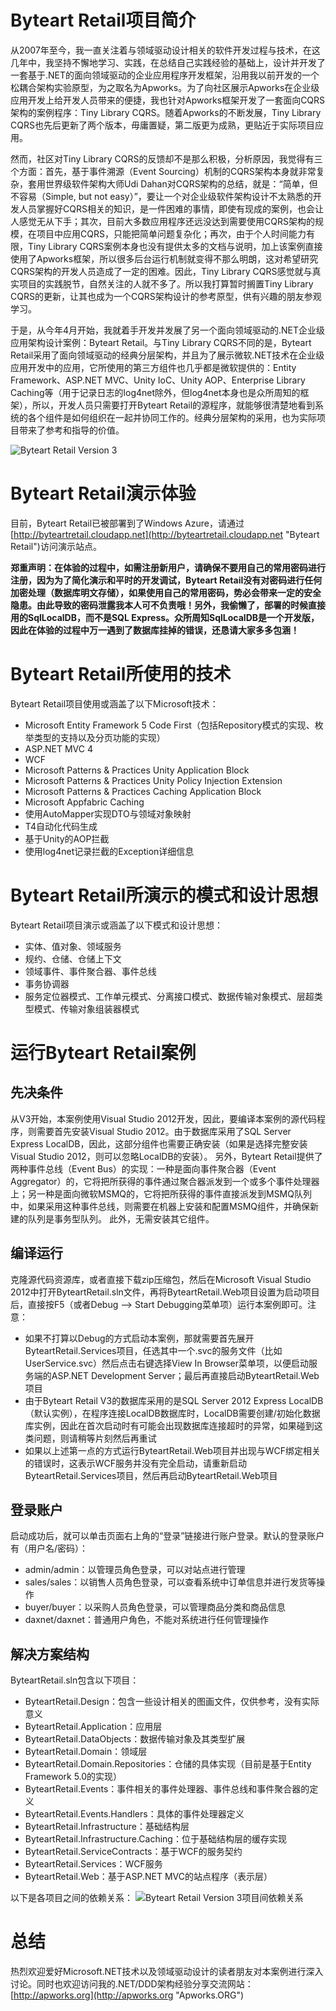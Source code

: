 Byteart Retail项目简介
======================
从2007年至今，我一直关注着与领域驱动设计相关的软件开发过程与技术，在这几年中，我坚持不懈地学习、实践，在总结自己实践经验的基础上，设计并开发了一套基于.NET的面向领域驱动的企业应用程序开发框架，沿用我以前开发的一个松耦合架构实验原型，为之取名为Apworks。为了向社区展示Apworks在企业级应用开发上给开发人员带来的便捷，我也针对Apworks框架开发了一套面向CQRS架构的案例程序：Tiny Library CQRS。随着Apworks的不断发展，Tiny Library CQRS也先后更新了两个版本，毋庸置疑，第二版更为成熟，更贴近于实际项目应用。

然而，社区对Tiny Library CQRS的反馈却不是那么积极，分析原因，我觉得有三个方面：首先，基于事件溯源（Event Sourcing）机制的CQRS架构本身就非常复杂，套用世界级软件架构大师Udi Dahan对CQRS架构的总结，就是：“简单，但不容易（Simple, but not easy）”，要让一个对企业级软件架构设计不太熟悉的开发人员掌握好CQRS相关的知识，是一件困难的事情，即使有现成的案例，也会让人感觉无从下手；其次，目前大多数应用程序还远没达到需要使用CQRS架构的规模，在项目中应用CQRS，只能把简单问题复杂化；再次，由于个人时间能力有限，Tiny Library CQRS案例本身也没有提供太多的文档与说明，加上该案例直接使用了Apworks框架，所以很多后台运行机制就变得不那么明朗，这对希望研究CQRS架构的开发人员造成了一定的困难。因此，Tiny Library CQRS感觉就与真实项目的实践脱节，自然关注的人就不多了。所以我打算暂时搁置Tiny Library CQRS的更新，让其也成为一个CQRS架构设计的参考原型，供有兴趣的朋友参观学习。

于是，从今年4月开始，我就着手开发并发展了另一个面向领域驱动的.NET企业级应用架构设计案例：Byteart Retail。与Tiny Library CQRS不同的是，Byteart Retail采用了面向领域驱动的经典分层架构，并且为了展示微软.NET技术在企业级应用开发中的应用，它所使用的第三方组件也几乎都是微软提供的：Entity Framework、ASP.NET MVC、Unity IoC、Unity AOP、Enterprise Library Caching等（用于记录日志的log4net除外，但log4net本身也是众所周知的框架），所以，开发人员只需要打开Byteart Retail的源程序，就能够很清楚地看到系统的各个组件是如何组织在一起并协同工作的。经典分层架构的采用，也为实际项目带来了参考和指导的价值。

![Byteart Retail Version 3](http://images.cnblogs.com/cnblogs_com/daxnet/201211/201211081523197376.png)

Byteart Retail演示体验
============
目前，Byteart Retail已被部署到了Windows Azure，请通过[http://byteartretail.cloudapp.net](http://byteartretail.cloudapp.net "Byteart Retail")访问演示站点。

**郑重声明：在体验的过程中，如需注册新用户，请确保不要用自己的常用密码进行注册，因为为了简化演示和平时的开发调试，Byteart Retail没有对密码进行任何加密处理（数据库明文存储），如果使用自己的常用密码，势必会带来一定的安全隐患。由此导致的密码泄露我本人可不负责哦！另外，我偷懒了，部署的时候直接用的SqlLocalDB，而不是SQL Express。众所周知SqlLocalDB是一个开发版，因此在体验的过程中万一遇到了数据库挂掉的错误，还恳请大家多多包涵！**


Byteart Retail所使用的技术
==========================
Byteart Retail项目使用或涵盖了以下Microsoft技术：
- Microsoft Entity Framework 5 Code First（包括Repository模式的实现、枚举类型的支持以及分页功能的实现）
- ASP.NET MVC 4
- WCF
- Microsoft Patterns & Practices Unity Application Block
- Microsoft Patterns & Practices Unity Policy Injection Extension
- Microsoft Patterns & Practices Caching Application Block
- Microsoft Appfabric Caching
- 使用AutoMapper实现DTO与领域对象映射
- T4自动化代码生成
- 基于Unity的AOP拦截
- 使用log4net记录拦截的Exception详细信息

Byteart Retail所演示的模式和设计思想
==================================
Byteart Retail项目演示或涵盖了以下模式和设计思想：
- 实体、值对象、领域服务
- 规约、仓储、仓储上下文
- 领域事件、事件聚合器、事件总线
- 事务协调器
- 服务定位器模式、工作单元模式、分离接口模式、数据传输对象模式、层超类型模式、传输对象组装器模式


运行Byteart Retail案例
======================
先决条件
--------
从V3开始，本案例使用Visual Studio 2012开发，因此，要编译本案例的源代码程序，则需要首先安装Visual Studio 2012。由于数据库采用了SQL Server Express LocalDB，因此，这部分组件也需要正确安装（如果是选择完整安装Visual Studio 2012，则可以忽略LocalDB的安装）。
另外，Byteart Retail提供了两种事件总线（Event Bus）的实现：一种是面向事件聚合器（Event Aggregator）的，它将把所获得的事件通过聚合器派发到一个或多个事件处理器上；另一种是面向微软MSMQ的，它将把所获得的事件直接派发到MSMQ队列中，如果采用这种事件总线，则需要在机器上安装和配置MSMQ组件，并确保新建的队列是事务型队列。
此外，无需安装其它组件。

编译运行
--------
克隆源代码资源库，或者直接下载zip压缩包，然后在Microsoft Visual Studio 2012中打开ByteartRetail.sln文件，再将ByteartRetail.Web项目设置为启动项目后，直接按F5（或者Debug –> Start Debugging菜单项）运行本案例即可。注意：
- 如果不打算以Debug的方式启动本案例，那就需要首先展开ByteartRetail.Services项目，任选其中一个.svc的服务文件（比如UserService.svc）然后点击右键选择View In Browser菜单项，以便启动服务端的ASP.NET Development Server；最后再直接启动ByteartRetail.Web项目
- 由于Byteart Retail V3的数据库采用的是SQL Server 2012 Express LocalDB（默认实例），在程序连接LocalDB数据库时，LocalDB需要创建/初始化数据库实例，因此在首次启动时有可能会出现数据库连接超时的异常，如果碰到这类问题，则请稍等片刻然后再重试
- 如果以上述第一点的方式运行ByteartRetail.Web项目并出现与WCF绑定相关的错误时，这表示WCF服务并没有完全启动，请重新启动ByteartRetail.Services项目，然后再启动ByteartRetail.Web项目

登录账户
--------
启动成功后，就可以单击页面右上角的“登录”链接进行账户登录。默认的登录账户有（用户名/密码）：
- admin/admin：以管理员角色登录，可以对站点进行管理
- sales/sales：以销售人员角色登录，可以查看系统中订单信息并进行发货等操作
- buyer/buyer：以采购人员角色登录，可以管理商品分类和商品信息
- daxnet/daxnet：普通用户角色，不能对系统进行任何管理操作

解决方案结构
------------
ByteartRetail.sln包含以下项目：
- ByteartRetail.Design：包含一些设计相关的图画文件，仅供参考，没有实际意义
- ByteartRetail.Application：应用层
- ByteartRetail.DataObjects：数据传输对象及其类型扩展
- ByteartRetail.Domain：领域层
- ByteartRetail.Domain.Repositories：仓储的具体实现（目前是基于Entity Framework 5.0的实现）
- ByteartRetail.Events：事件相关的事件处理器、事件总线和事件聚合器的定义
- ByteartRetail.Events.Handlers：具体的事件处理器定义
- ByteartRetail.Infrastructure：基础结构层
- ByteartRetail.Infrastructure.Caching：位于基础结构层的缓存实现
- ByteartRetail.ServiceContracts：基于WCF的服务契约
- ByteartRetail.Services：WCF服务
- ByteartRetail.Web：基于ASP.NET MVC的站点程序（表示层） 

以下是各项目之间的依赖关系：
![Byteart Retail Version 3项目间依赖关系](https://github.com/daxnet/ByteartRetail/blob/master/Documents/ByteartRetailAssemblyDependency.png?raw=true)

总结
====
热烈欢迎爱好Microsoft.NET技术以及领域驱动设计的读者朋友对本案例进行深入讨论。同时也欢迎访问我的.NET/DDD架构经验分享交流网站：[http://apworks.org](http://apworks.org "Apworks.ORG")